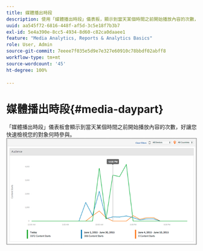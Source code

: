 ```yaml
---
title: 媒體播出時段
description: 使用「媒體播出時段」儀表板，顯示到當天某個時間之前開始播放內容的次數，並分析您的對象何時參與。
uuid: aa545f72-6816-448f-af5d-3c5e18f7b3b7
exl-id: 5e4a390e-8cc5-4934-8d60-c82ca0daaee1
feature: "Media Analytics, Reports & Analytics Basics"
role: User, Admin
source-git-commit: 7eeee7f035e5d9e7e327e60910c78bbdf02abff8
workflow-type: tm+mt
source-wordcount: '45'
ht-degree: 100%

---
```


# 媒體播出時段{#media-daypart}

「媒體播出時段」儀表板會顯示到當天某個時間之前開始播放內容的次數，好讓您快速檢視您的對象何時參與。 ![](assets/video-daypart-report.png)

